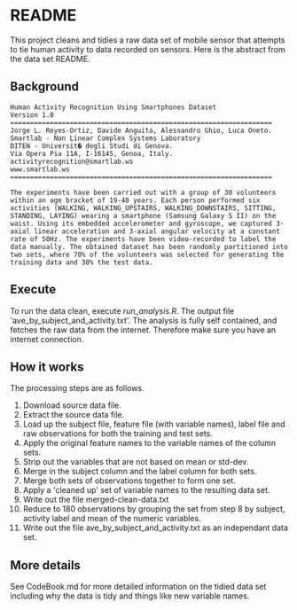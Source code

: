# README
This project cleans and tidies a raw data set of mobile sensor that attempts to tie human activity to data recorded on sensors. Here is the abstract from the data set README.

## Background
```
Human Activity Recognition Using Smartphones Dataset
Version 1.0
==================================================================
Jorge L. Reyes-Ortiz, Davide Anguita, Alessandro Ghio, Luca Oneto.
Smartlab - Non Linear Complex Systems Laboratory
DITEN - Universit� degli Studi di Genova.
Via Opera Pia 11A, I-16145, Genoa, Italy.
activityrecognition@smartlab.ws
www.smartlab.ws
==================================================================

The experiments have been carried out with a group of 30 volunteers within an age bracket of 19-48 years. Each person performed six activities (WALKING, WALKING_UPSTAIRS, WALKING_DOWNSTAIRS, SITTING, STANDING, LAYING) wearing a smartphone (Samsung Galaxy S II) on the waist. Using its embedded accelerometer and gyroscope, we captured 3-axial linear acceleration and 3-axial angular velocity at a constant rate of 50Hz. The experiments have been video-recorded to label the data manually. The obtained dataset has been randomly partitioned into two sets, where 70% of the volunteers was selected for generating the training data and 30% the test data.
```

## Execute
To run the data clean, execute *run_analysis.R*. The output file 'ave_by_subject_and_activity.txt'. 
The analysis is fully self contained, and fetches the raw data from the internet. Therefore make sure you have an internet connection. 

## How it works
The processing steps are as follows. 
1. Download source data file.
2. Extract the source data file. 
3. Load up the subject file, feature file (with variable names), label file and raw observations for both the training and test sets. 
4. Apply the original feature names to the variable names of the column sets. 
5. Strip out the variables that are not based on mean or std-dev. 
6. Merge in the subject column and the label column for both sets.
7. Merge both sets of observations together to form one set. 
8. Apply a 'cleaned up' set of variable names to the resulting data set. 
9. Write out the file merged-clean-data.txt
9. Reduce to 180 observations by grouping the set from step 8 by subject, activity label and mean of the numeric variables. 
10. Write out the file ave_by_subject_and_activity.txt as an independant data set. 

## More details
See CodeBook.md for more detailed information on the tidied data set including why the data is tidy and things like new variable names.  


